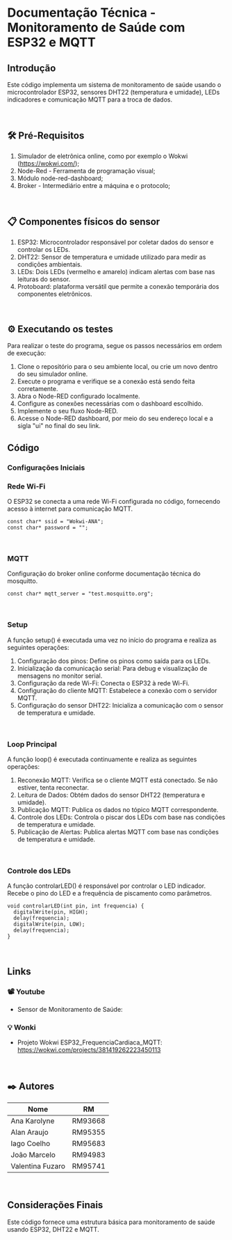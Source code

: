 # Documentação Técnica - Monitoramento de Saúde com ESP32 e MQTT
## Introdução
Este código implementa um sistema de monitoramento de saúde usando o microcontrolador ESP32, sensores DHT22 (temperatura e umidade), LEDs indicadores e comunicação MQTT para a troca de dados.

<br>

## 🛠️ Pré-Requisitos
1. Simulador de eletrônica online, como por exemplo o Wokwi (https://wokwi.com/);
2. Node-Red - Ferramenta de programação visual;
3. Módulo node-red-dashboard;
4. Broker - Intermediário entre a máquina e o protocolo;

<br>

## 📋 Componentes físicos do sensor
1. ESP32: Microcontrolador responsável por coletar dados do sensor e controlar os LEDs.
2. DHT22: Sensor de temperatura e umidade utilizado para medir as condições ambientais.
3. LEDs: Dois LEDs (vermelho e amarelo) indicam alertas com base nas leituras do sensor.
4. Protoboard: plataforma versátil que permite a conexão temporária dos componentes eletrônicos.

<br>

## ⚙️ Executando os testes
Para realizar o teste do programa, segue os passos necessários em ordem de execução:
1. Clone o repositório para o seu ambiente local, ou crie um novo dentro do seu simulador online.
2. Execute o programa e verifique se a conexão está sendo feita corretamente.
3. Abra o Node-RED configurado localmente.
4. Configure as conexões necessárias com o dashboard escolhido.
5. Implemente o seu fluxo Node-RED.
6. Acesse o Node-RED dashboard, por meio do seu endereço local e a sigla "ui" no final do seu link.

## Código
   
### Configurações Iniciais
### Rede Wi-Fi
O ESP32 se conecta a uma rede Wi-Fi configurada no código, fornecendo acesso à internet para comunicação MQTT.

```
const char* ssid = "Wokwi-ANA";
const char* password = "";
```

<br>

### MQTT
Configuração do broker online conforme documentação técnica do mosquitto.
```
const char* mqtt_server = "test.mosquitto.org";
```
<br>

### Setup
A função setup() é executada uma vez no início do programa e realiza as seguintes operações:

1. Configuração dos pinos: Define os pinos como saída para os LEDs.
2. Inicialização da comunicação serial: Para debug e visualização de mensagens no monitor serial.
3. Configuração da rede Wi-Fi: Conecta o ESP32 à rede Wi-Fi.
4. Configuração do cliente MQTT: Estabelece a conexão com o servidor MQTT.
5. Configuração do sensor DHT22: Inicializa a comunicação com o sensor de temperatura e umidade.

<br>
   
### Loop Principal
A função loop() é executada continuamente e realiza as seguintes operações:
1. Reconexão MQTT: Verifica se o cliente MQTT está conectado. Se não estiver, tenta reconectar.
2. Leitura de Dados: Obtém dados do sensor DHT22 (temperatura e umidade).
3. Publicação MQTT: Publica os dados no tópico MQTT correspondente.
4. Controle dos LEDs: Controla o piscar dos LEDs com base nas condições de temperatura e umidade.
5. Publicação de Alertas: Publica alertas MQTT com base nas condições de temperatura e umidade.

<br>

### Controle dos LEDs
A função controlarLED() é responsável por controlar o LED indicador. Recebe o pino do LED e a frequência de piscamento como parâmetros.

```
void controlarLED(int pin, int frequencia) {
  digitalWrite(pin, HIGH);
  delay(frequencia);
  digitalWrite(pin, LOW);
  delay(frequencia);
}
```

<br>

## Links
### 📽️ Youtube
- Sensor de Monitoramento de Saúde:
### 💡 Wonki
- Projeto Wokwi ESP32_FrequenciaCardiaca_MQTT: https://wokwi.com/projects/381419262223450113
<br>

## ✒️ Autores
| Nome               | RM     |
| ------------------ | ------ |
| Ana Karolyne       | RM93668    |
| Alan Araujo        | RM95355    |
| Iago Coelho        | RM95683    |
| João Marcelo       | RM94983    |
| Valentina Fuzaro   | RM95741    |

<br>

## Considerações Finais
Este código fornece uma estrutura básica para monitoramento de saúde usando ESP32, DHT22 e MQTT.
